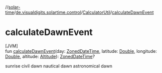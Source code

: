 //[solar-time](../../../index.md)/[de.visualdigits.solartime.control](../index.md)/[CalculatorUtil](index.md)/[calculateDawnEvent](calculate-dawn-event.md)

# calculateDawnEvent

[JVM]\
fun [calculateDawnEvent](calculate-dawn-event.md)(day: [ZonedDateTime](https://docs.oracle.com/javase/8/docs/api/java/time/ZonedDateTime.html), latitude: [Double](https://kotlinlang.org/api/latest/jvm/stdlib/kotlin/-double/index.html), longitude: [Double](https://kotlinlang.org/api/latest/jvm/stdlib/kotlin/-double/index.html), altitude: [Altitude](../../de.visualdigits.solartime.entity/-altitude/index.md)): [ZonedDateTime](https://docs.oracle.com/javase/8/docs/api/java/time/ZonedDateTime.html)?

sunrise civil dawn nautical dawn astronomical dawn
